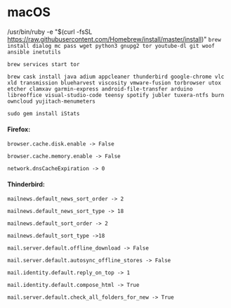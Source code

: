 # macOS
/usr/bin/ruby -e "$(curl -fsSL https://raw.githubusercontent.com/Homebrew/install/master/install)"
`brew install dialog mc pass wget python3 gnupg2 tor youtube-dl git woof ansible inetutils`

`brew services start tor`

`brew cask install java adium appcleaner thunderbird google-chrome vlc xld transmission blueharvest viscosity vmware-fusion torbrowser utox etcher clamxav garmin-express android-file-transfer arduino libreoffice visual-studio-code teensy spotify jubler tuxera-ntfs burn owncloud yujitach-menumeters`


`sudo gem install iStats`

#### Firefox:
`browser.cache.disk.enable -> False`

`browser.cache.memory.enable -> False`

`network.dnsCacheExpiration -> 0`

#### Thinderbird:
`mailnews.default_news_sort_order -> 2`

`mailnews.default_news_sort_type -> 18`

`mailnews.default_sort_order -> 2`

`mailnews.default_sort_type ->18`

`mail.server.default.offline_download -> False`

`mail.server.default.autosync_offline_stores -> False`

`mail.identity.default.reply_on_top -> 1`

`mail.identity.default.compose_html -> True`

`mail.server.default.check_all_folders_for_new -> True`
